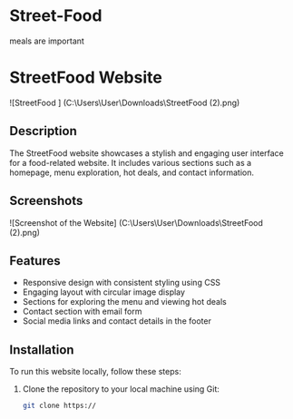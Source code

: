 # Street-Food
meals are important
# StreetFood Website

![StreetFood ]
(C:\Users\User\Downloads\StreetFood (2).png)

## Description

The StreetFood website showcases a stylish and engaging user interface for a food-related website. It includes various sections such as a homepage, menu exploration, hot deals, and contact information.

## Screenshots

![Screenshot of the Website] (C:\Users\User\Downloads\StreetFood (2).png)

## Features

- Responsive design with consistent styling using CSS
- Engaging layout with circular image display
- Sections for exploring the menu and viewing hot deals
- Contact section with email form
- Social media links and contact details in the footer

## Installation

To run this website locally, follow these steps:

1. Clone the repository to your local machine using Git:

   ```bash
   git clone https://

